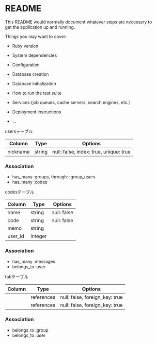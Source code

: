 # README

This README would normally document whatever steps are necessary to get the
application up and running.

Things you may want to cover:

* Ruby version

* System dependencies

* Configuration

* Database creation

* Database initialization

* How to run the test suite

* Services (job queues, cache servers, search engines, etc.)

* Deployment instructions

* ...

usersテーブル

|Column|Type|Options|
|------|----|-------|
|nickname|string|null: false, index: true, unique: true|

### Association
- has_many :groups, through: :group_users
- has_many :codes

codesテーブル

|Column|Type|Options|
|------|----|-------|
|name|string|null: false|
|code|string|null: false|
|memo|string||
|user_id|integer||

### Association
- has_many :messages
- belongs_to :user

tabテーブル

|Column|Type|Options|
|------|----|-------|
||references|null: false, foreign_key: true|
||references|null: false, foreign_key: true|

### Association
- belongs_to :group
- belongs_to :user



